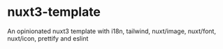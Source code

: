 # nuxt3-template
An opinionated nuxt3 template with i18n, tailwind, nuxt/image, nuxt/font, nuxt/icon, prettify and eslint
